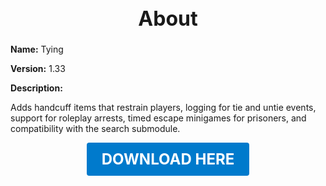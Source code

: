 <h1 style="text-align:center; font-size:2rem; font-weight:bold;">About</h1>

**Name:**
Tying

**Version:**
1.33

**Description:**

Adds handcuff items that restrain players, logging for tie and untie events, support for roleplay arrests, timed escape minigames for prisoners, and compatibility with the search submodule.




<p align="center"><a href="https://github.com/LiliaFramework/Modules/raw/refs/heads/gh-pages/tying.zip" style="display:inline-block;padding:12px 24px;font-size:1.5rem;font-weight:bold;text-decoration:none;color:#fff;background-color:var(--md-primary-fg-color,#007acc);border-radius:4px;">DOWNLOAD HERE</a></p>